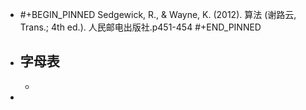 - #+BEGIN_PINNED
  Sedgewick, R., & Wayne, K. (2012). 算法 (谢路云, Trans.; 4th ed.). 人民邮电出版社.p451-454
  #+END_PINNED
- ## 字母表
	-
-
